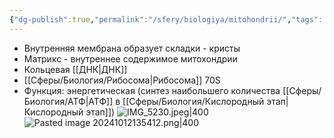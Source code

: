 ```yaml
---
{"dg-publish":true,"permalink":"/sfery/biologiya/mitohondrii/","tags":["Общаябиология"]}
---
```


- Внутренняя мембрана образует складки - кристы
- Матрикс - внутреннее содержимое митохондрии
- Кольцевая [[ДНК\|ДНК]]
- [[Сферы/Биология/Рибосома\|Рибосома]] 70S
- Функция: энергетическая (синтез наибольшего количества [[Сферы/Биология/АТФ\|АТФ]] в [[Сферы/Биология/Кислородный этап\|Кислородный этап]])
![IMG_5230.jpeg|400](/img/user/%D0%90%D1%80%D1%85%D0%B8%D0%B2/%D0%9A%D1%8D%D1%88/IMG_5230.jpeg)
![Pasted image 20241012135412.png|400](/img/user/%D0%90%D1%80%D1%85%D0%B8%D0%B2/%D0%9A%D1%8D%D1%88/Pasted%20image%2020241012135412.png)